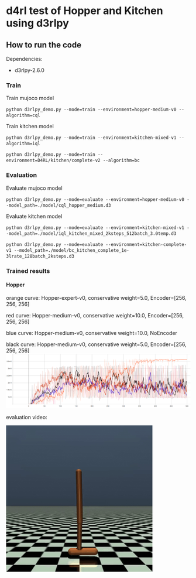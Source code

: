 # d4rl test of Hopper and Kitchen using d3rlpy
## How to run the code
Dependencies:
- d3rlpy-2.6.0

### Train
Train mujoco model
```
python d3rlpy_demo.py --mode=train --environment=hopper-medium-v0 --algorithm=cql
```
Train kitchen model
```
python d3rlpy_demo.py --mode=train --environment=kitchen-mixed-v1 --algorithm=iql
```

```
python d3rlpy_demo.py --mode=train --environment=D4RL/kitchen/complete-v2 --algorithm=bc
```

### Evaluation
Evaluate mujoco model
```
python d3rlpy_demo.py --mode=evaluate --environment=hopper-medium-v0 --model_path=./model/cql_hopper_medium.d3
```
Evaluate kitchen model
```
python d3rlpy_demo.py --mode=evaluate --environment=kitchen-mixed-v1 --model_path=./model/iql_kitchen_mixed_2ksteps_512batch_3.0temp.d3
```

```
python d3rlpy_demo.py --mode=evaluate --environment=kitchen-complete-v1 --model_path=./model/bc_kitchen_complete_1e-3lrate_128batch_2ksteps.d3

```

### Trained results

#### Hopper
orange curve: Hopper-expert-v0, conservative weight=5.0, Encoder=[256, 256, 256]

red curve: Hopper-medium-v0, conservative weight=10.0, Encoder=[256, 256, 256]

blue curve: Hopper-medium-v0, conservative weight=10.0, NoEncoder

black curve: Hopper-medium-v0, conservative weight=5.0, Encoder=[256, 256, 256]
![image](https://github.com/kikido16/d4rl_demo/blob/master/visualization/Hopper.png)

evaluation video:

![image](https://github.com/kikido16/d4rl_demo/blob/master/video/hopper_test.mp4/rl-video-episode-0.gif)